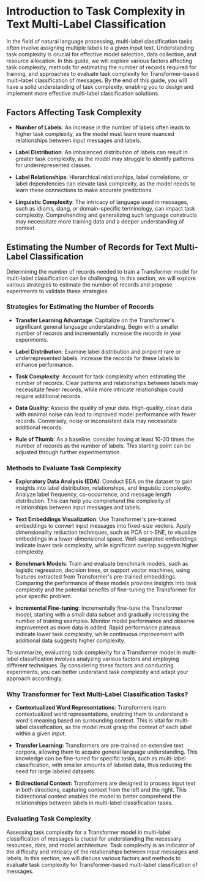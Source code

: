 # Introduction to Task Complexity in Text Multi-Label Classification

In the field of natural language processing, multi-label classification tasks often involve assigning multiple labels to a given input text. Understanding task complexity is crucial for effective model selection, data collection, and resource allocation. In this guide, we will explore various factors affecting task complexity, methods for estimating the number of records required for training, and approaches to evaluate task complexity for Transformer-based multi-label classification of messages. By the end of this guide, you will have a solid understanding of task complexity, enabling you to design and implement more effective multi-label classification solutions.

## Factors Affecting Task Complexity

- **Number of Labels**: An increase in the number of labels often leads to higher task complexity, as the model must learn more nuanced relationships between input messages and labels.

- **Label Distribution**: An imbalanced distribution of labels can result in greater task complexity, as the model may struggle to identify patterns for underrepresented classes.

- **Label Relationships**: Hierarchical relationships, label correlations, or label dependencies can elevate task complexity, as the model needs to learn these connections to make accurate predictions.

- **Linguistic Complexity**: The intricacy of language used in messages, such as idioms, slang, or domain-specific terminology, can impact task complexity. Comprehending and generalizing such language constructs may necessitate more training data and a deeper understanding of context.

## Estimating the Number of Records for Text Multi-Label Classification

Determining the number of records needed to train a Transformer model for multi-label classification can be challenging. In this section, we will explore various strategies to estimate the number of records and propose experiments to validate these strategies.

### Strategies for Estimating the Number of Records

- **Transfer Learning Advantage**: Capitalize on the Transformer's significant general language understanding. Begin with a smaller number of records and incrementally increase the records in your experiments.

- **Label Distribution**: Examine label distribution and pinpoint rare or underrepresented labels. Increase the records for these labels to enhance performance.

- **Task Complexity**: Account for task complexity when estimating the number of records. Clear patterns and relationships between labels may necessitate fewer records, while more intricate relationships could require additional records.

- **Data Quality**: Assess the quality of your data. High-quality, clean data with minimal noise can lead to improved model performance with fewer records. Conversely, noisy or inconsistent data may necessitate additional records.

- **Rule of Thumb**: As a baseline, consider having at least 10-20 times the number of records as the number of labels. This starting point can be adjusted through further experimentation.

### Methods to Evaluate Task Complexity

- **Exploratory Data Analysis (EDA)**: Conduct EDA on the dataset to gain insights into label distribution, relationships, and linguistic complexity. Analyze label frequency, co-occurrence, and message length distribution. This can help you comprehend the complexity of relationships between input messages and labels.

- **Text Embeddings Visualization**: Use Transformer's pre-trained embeddings to convert input messages into fixed-size vectors. Apply dimensionality reduction techniques, such as PCA or t-SNE, to visualize embeddings in a lower-dimensional space. Well-separated embeddings indicate lower task complexity, while significant overlap suggests higher complexity.

- **Benchmark Models**: Train and evaluate benchmark models, such as logistic regression, decision trees, or support vector machines, using features extracted from Transformer's pre-trained embeddings. Comparing the performance of these models provides insights into task complexity and the potential benefits of fine-tuning the Transformer for your specific problem.

- **Incremental Fine-tuning**: Incrementally fine-tune the Transformer model, starting with a small data subset and gradually increasing the number of training examples. Monitor model performance and observe improvement as more data is added. Rapid performance plateaus indicate lower task complexity, while continuous improvement with additional data suggests higher complexity.

To summarize, evaluating task complexity for a Transformer model in multi-label classification involves analyzing various factors and employing different techniques. By considering these factors and conducting experiments, you can better understand task complexity and adapt your approach accordingly.

### Why Transformer for Text Multi-Label Classification Tasks?

- **Contextualized Word Representations**: Transformers learn contextualized word representations, enabling them to understand a word's meaning based on surrounding context. This is vital for multi-label classification, as the model must grasp the context of each label within a given input.

- **Transfer Learning:** Transformers are pre-trained on extensive text corpora, allowing them to acquire general language understanding. This knowledge can be fine-tuned for specific tasks, such as multi-label classification, with smaller amounts of labeled data, thus reducing the need for large labeled datasets.

- **Bidirectional Context:** Transformers are designed to process input text in both directions, capturing context from the left and the right. This bidirectional context enables the model to better comprehend the relationships between labels in multi-label classification tasks.

### Evaluating Task Complexity

Assessing task complexity for a Transformer model in multi-label classification of messages is crucial for understanding the necessary resources, data, and model architecture. Task complexity is an indicator of the difficulty and intricacy of the relationships between input messages and labels. In this section, we will discuss various factors and methods to evaluate task complexity for Transformer-based multi-label classification of messages.